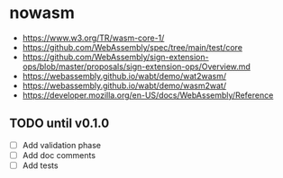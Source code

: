 nowasm
======

- https://www.w3.org/TR/wasm-core-1/
- https://github.com/WebAssembly/spec/tree/main/test/core
- https://github.com/WebAssembly/sign-extension-ops/blob/master/proposals/sign-extension-ops/Overview.md
- https://webassembly.github.io/wabt/demo/wat2wasm/
- https://webassembly.github.io/wabt/demo/wasm2wat/
- https://developer.mozilla.org/en-US/docs/WebAssembly/Reference

TODO until v0.1.0
-----------------

- [ ] Add validation phase
- [ ] Add doc comments
- [ ] Add tests
